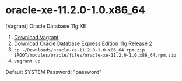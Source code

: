 # oracle-xe-11.2.0-1.0.x86_64
[Vagrant] Oracle Database 11g XE

1. [Download Vagrant](https://www.vagrantup.com)
2. [Download Oracle Database Express Edition 11g Release 2](http://www.oracle.com/technetwork/database/database-technologies/express-edition/downloads/index.html)
3. `cp ~/Downloads/oracle-xe-11.2.0-1.0.x86_64.rpm.zip $ROOT/modules/oracle/files/oracle-xe-11.2.0-1.0.x86_64.rpm.zip`
4. `vagrant up`

Default SYSTEM Password: "password"
